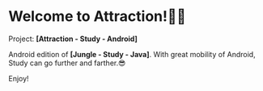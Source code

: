 # Welcome to Attraction!💪🏼

Project: __[Attraction - Study - Android]__

Android edition of __\[Jungle - Study - Java]__. With great mobility of Android, Study can go further and farther.😎

Enjoy!
